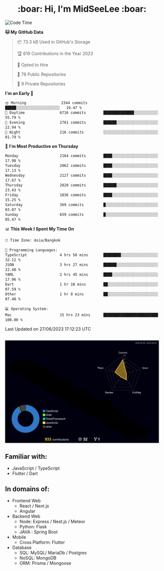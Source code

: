 <h1 align="center"> :boar: Hi, I'm MidSeeLee :boar:</h1>
 
<!--START_SECTION:waka-->
![Code Time](http://img.shields.io/badge/Code%20Time-669%20hrs%2015%20mins-blue)

**🐱 My GitHub Data** 

> 📦 73.3 kB Used in GitHub's Storage 
 > 
> 🏆 619 Contributions in the Year 2023
 > 
> 💼 Opted to Hire
 > 
> 📜 78 Public Repositories 
 > 
> 🔑 9 Private Repositories 
 > 
**I'm an Early 🐤** 

```text
🌞 Morning                2344 commits        █████░░░░░░░░░░░░░░░░░░░░   19.47 % 
🌆 Daytime                6716 commits        ██████████████░░░░░░░░░░░   55.79 % 
🌃 Evening                2761 commits        ██████░░░░░░░░░░░░░░░░░░░   22.94 % 
🌙 Night                  216 commits         ░░░░░░░░░░░░░░░░░░░░░░░░░   01.79 % 
```
📅 **I'm Most Productive on Thursday** 

```text
Monday                   2164 commits        ████░░░░░░░░░░░░░░░░░░░░░   17.98 % 
Tuesday                  2062 commits        ████░░░░░░░░░░░░░░░░░░░░░   17.13 % 
Wednesday                2127 commits        ████░░░░░░░░░░░░░░░░░░░░░   17.67 % 
Thursday                 2820 commits        ██████░░░░░░░░░░░░░░░░░░░   23.43 % 
Friday                   1836 commits        ████░░░░░░░░░░░░░░░░░░░░░   15.25 % 
Saturday                 369 commits         █░░░░░░░░░░░░░░░░░░░░░░░░   03.07 % 
Sunday                   659 commits         █░░░░░░░░░░░░░░░░░░░░░░░░   05.47 % 
```


📊 **This Week I Spent My Time On** 

```text
🕑︎ Time Zone: Asia/Bangkok

💬 Programming Languages: 
TypeScript               4 hrs 56 mins       ████████░░░░░░░░░░░░░░░░░   32.12 % 
JSON                     3 hrs 27 mins       ██████░░░░░░░░░░░░░░░░░░░   22.48 % 
YAML                     2 hrs 45 mins       ████░░░░░░░░░░░░░░░░░░░░░   17.96 % 
Dart                     1 hr 10 mins        ██░░░░░░░░░░░░░░░░░░░░░░░   07.59 % 
Other                    1 hr 8 mins         ██░░░░░░░░░░░░░░░░░░░░░░░   07.40 % 

💻 Operating System: 
Mac                      15 hrs 23 mins      █████████████████████████   100.00 % 
```


 Last Updated on 27/06/2023 17:12:23 UTC
<!--END_SECTION:waka-->

##

![](./profile-3d-contrib/profile-night-rainbow.svg)

## Familiar with:
- JavaScript / TypeScript
- Flutter / Dart

## In domains of:
- Frontend Web
  - React / Next.js
  - Angular
- Backend Web
  - Node: Express / Nest.js / Meteor
  - Python: Flask
  - JAVA : Spring Boot
- Mobile
  - Cross Platform: Flutter
- Database
  - SQL: MySQL/ MariaDb / Postgres
  - NoSQL: MongoDB
  - ORM: Prisma / Mongoose
